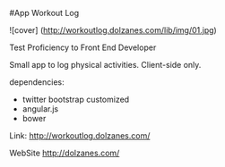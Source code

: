 #App Workout Log

![cover] (http://workoutlog.dolzanes.com/lib/img/01.jpg)

Test Proficiency to Front End Developer 

Small app to log physical activities. Client-side only.

dependencies:

- twitter bootstrap customized
- angular.js 
- bower

Link: http://workoutlog.dolzanes.com/

WebSite http://dolzanes.com/
